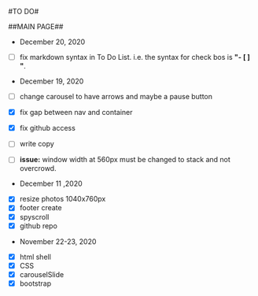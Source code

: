 #TO DO#

##MAIN PAGE##
* December 20, 2020
- [ ] fix markdown syntax in To Do List.  i.e. the syntax for check bos is **"- [ ] "**.

* December 19, 2020
- [ ] change carousel to have arrows and maybe a pause button
- [x] fix gap between nav and container
- [x] fix github access
- [ ] write copy
- [ ] **issue:** window width at 560px must be changed to stack and not overcrowd.   


* December 11 ,2020
- [x] resize photos 1040x760px
- [x] footer create
- [x] spyscroll
- [x] github repo

* November 22-23, 2020
- [x] html shell
- [x] CSS
- [x] carouselSlide
- [x] bootstrap
